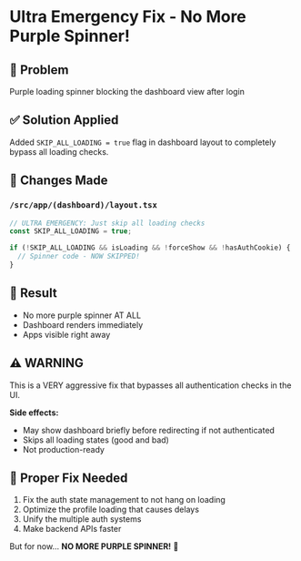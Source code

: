 # Ultra Emergency Fix - No More Purple Spinner!

## 🚨 Problem
Purple loading spinner blocking the dashboard view after login

## ✅ Solution Applied
Added `SKIP_ALL_LOADING = true` flag in dashboard layout to completely bypass all loading checks.

## 📝 Changes Made

### `/src/app/(dashboard)/layout.tsx`
```typescript
// ULTRA EMERGENCY: Just skip all loading checks
const SKIP_ALL_LOADING = true;

if (!SKIP_ALL_LOADING && isLoading && !forceShow && !hasAuthCookie) {
  // Spinner code - NOW SKIPPED!
}
```

## 🎯 Result
- No more purple spinner AT ALL
- Dashboard renders immediately
- Apps visible right away

## ⚠️ WARNING
This is a VERY aggressive fix that bypasses all authentication checks in the UI. 

**Side effects:**
- May show dashboard briefly before redirecting if not authenticated
- Skips all loading states (good and bad)
- Not production-ready

## 🔧 Proper Fix Needed
1. Fix the auth state management to not hang on loading
2. Optimize the profile loading that causes delays
3. Unify the multiple auth systems
4. Make backend APIs faster

But for now... **NO MORE PURPLE SPINNER!** 🎉